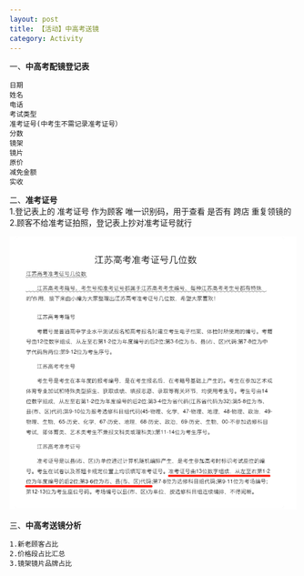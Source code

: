 ```yaml
---
layout: post
title: 【活动】中高考送镜
category: Activity
---
```


一、**中高考配镜登记表**  
```
日期
姓名
电话
考试类型
准考证号(中考生不需记录准考证号）
分数
镜架
镜片
原价
减免金额
实收
```

二、**准考证号**  
1.登记表上的 准考证号 作为顾客 唯一识别码，用于查看 是否有 跨店 重复领镜的  
2.顾客不给准考证拍照，登记表上抄对准考证号就行  

![id](/images/id.png) 


三、**中高考送镜分析** 
```
1.新老顾客占比  
2.价格段占比汇总  
3.镜架镜片品牌占比
```


